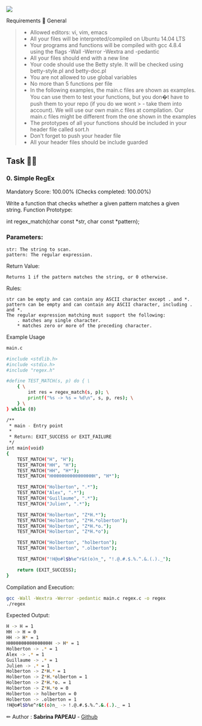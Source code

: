 ![](https://zupimages.net/up/24/50/q16f.png)


Requirements 🚀
General

> - Allowed editors: vi, vim, emacs
> - All your files will be interpreted/compiled on Ubuntu 14.04 LTS
> - Your programs and functions will be compiled with gcc 4.8.4 using the flags -Wall -Werror -Wextra and -pedantic
> - All your files should end with a new line
> - Your code should use the Betty style. It will be checked using betty-style.pl and betty-doc.pl
> - You are not allowed to use global variables
> - No more than 5 functions per file
> - In the following examples, the main.c files are shown as examples.
You can use them to test your functions, but you don�t have to push them to your repo (if you do we wont > - take them into account). We will use our own main.c files at compilation. Our main.c files might be different from the one shown in the examples
> - The prototypes of all your functions should be included in your header file called sort.h
> - Don't forget to push your header file
> - All your header files should be include guarded

## Task 👩‍💻
### 0. Simple RegEx

Mandatory
Score: 100.00% (Checks completed: 100.00%)

Write a function that checks whether a given pattern matches a given string.
Function Prototype:

int regex_match(char const *str, char const *pattern);

### Parameters:

    str: The string to scan.
    pattern: The regular expression.

Return Value:

    Returns 1 if the pattern matches the string, or 0 otherwise.

Rules:

    str can be empty and can contain any ASCII character except . and *.
    pattern can be empty and can contain any ASCII character, including . and *.
    The regular expression matching must support the following:
        . matches any single character.
        * matches zero or more of the preceding character.

Example Usage

``` sh
main.c

#include <stdlib.h>
#include <stdio.h>
#include "regex.h"

#define TEST_MATCH(s, p) do { \
    { \
        int res = regex_match(s, p); \
        printf("%s -> %s = %d\n", s, p, res); \
    } \
} while (0)

/**
 * main - Entry point
 *
 * Return: EXIT_SUCCESS or EXIT_FAILURE
 */
int main(void)
{
    TEST_MATCH("H", "H");
    TEST_MATCH("HH", "H");
    TEST_MATCH("HH", "H*");
    TEST_MATCH("HHHHHHHHHHHHHHHHH", "H*");

    TEST_MATCH("Holberton", ".*");
    TEST_MATCH("Alex", ".*");
    TEST_MATCH("Guillaume", ".*");
    TEST_MATCH("Julien", ".*");

    TEST_MATCH("Holberton", "Z*H.*");
    TEST_MATCH("Holberton", "Z*H.*olberton");
    TEST_MATCH("Holberton", "Z*H.*o.");
    TEST_MATCH("Holberton", "Z*H.*o");

    TEST_MATCH("Holberton", "holberton");
    TEST_MATCH("Holberton", ".olberton");

    TEST_MATCH("!H@o#l$b%e^r&t(o)n_", "!.@.#.$.%.^.&.(.)._");

    return (EXIT_SUCCESS);
}
```
Compilation and Execution:
``` sh
gcc -Wall -Wextra -Werror -pedantic main.c regex.c -o regex
./regex
```
Expected Output:
``` sh
H -> H = 1
HH -> H = 0
HH -> H* = 1
HHHHHHHHHHHHHHHHH -> H* = 1
Holberton -> .* = 1
Alex -> .* = 1
Guillaume -> .* = 1
Julien -> .* = 1
Holberton -> Z*H.* = 1
Holberton -> Z*H.*olberton = 1
Holberton -> Z*H.*o. = 1
Holberton -> Z*H.*o = 0
Holberton -> holberton = 0
Holberton -> .olberton = 1
!H@o#l$b%e^r&t(o)n_ -> !.@.#.$.%.^.&.(.)._ = 1
```

✏ Author  :   **Sabrina PAPEAU** - [Github](https://github.com/Holbiwan)
